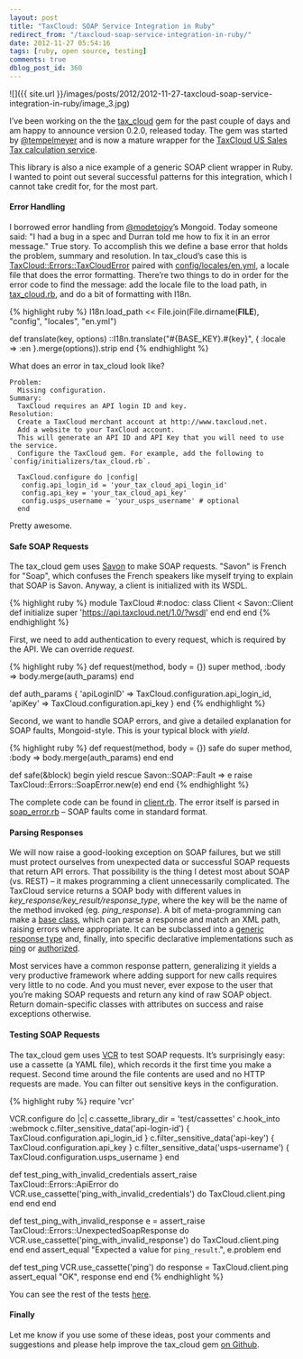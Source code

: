 ```yaml
---
layout: post
title: "TaxCloud: SOAP Service Integration in Ruby"
redirect_from: "/taxcloud-soap-service-integration-in-ruby/"
date: 2012-11-27 05:54:16
tags: [ruby, open source, testing]
comments: true
dblog_post_id: 360
---
```

![]({{ site.url }}/images/posts/2012/2012-11-27-taxcloud-soap-service-integration-in-ruby/image_3.jpg)

I’ve been working on the the [tax_cloud](https://github.com/drewtempelmeyer/tax_cloud) gem for the past couple of days and am happy to announce version 0.2.0, released today. The gem was started by [@tempelmeyer](https://twitter.com/tempelmeyer/) and is now a mature wrapper for the [TaxCloud US Sales Tax calculation service](https://taxcloud.net/default.aspx).

This library is also a nice example of a generic SOAP client wrapper in Ruby. I wanted to point out several successful patterns for this integration, which I cannot take credit for, for the most part.

#### Error Handling

I borrowed error handling from [@modetojoy](https://twitter.com/modetojoy)’s Mongoid. Today someone said: "I had a bug in a spec and Durran told me how to fix it in an error message." True story. To accomplish this we define a base error that holds the problem, summary and resolution. In tax_cloud’s case this is  [TaxCloud::Errors::TaxCloudError](https://github.com/drewtempelmeyer/tax_cloud/blob/master/lib/tax_cloud/errors/tax_cloud_error.rb) paired with [config/locales/en.yml](https://github.com/drewtempelmeyer/tax_cloud/blob/master/lib/config/locales/en.yml), a locale file that does the error formatting. There’re two things to do in order for the error code to find the message: add the locale file to the load path, in [tax_cloud.rb](https://github.com/drewtempelmeyer/tax_cloud/blob/master/lib/tax_cloud.rb), and do a bit of formatting with I18n.

{% highlight ruby %}
I18n.load_path << File.join(File.dirname(__FILE__), "config", "locales", "en.yml")

def translate(key, options)
    ::I18n.translate("#{BASE_KEY}.#{key}", { :locale => :en }.merge(options)).strip
end
{% endhighlight %}

What does an error in tax_cloud look like?

```
Problem:
  Missing configuration.
Summary:
  TaxCloud requires an API login ID and key.
Resolution:
  Create a TaxCloud merchant account at http://www.taxcloud.net.
  Add a website to your TaxCloud account.
  This will generate an API ID and API Key that you will need to use the service.
  Configure the TaxCloud gem. For example, add the following to `config/initializers/tax_cloud.rb`.

  TaxCloud.configure do |config|
   config.api_login_id = 'your_tax_cloud_api_login_id'
   config.api_key = 'your_tax_cloud_api_key'
   config.usps_username = 'your_usps_username' # optional
  end
```

Pretty awesome.

#### Safe SOAP Requests

The tax_cloud gem uses [Savon](https://github.com/savonrb/savon) to make SOAP requests. "Savon" is French for "Soap", which confuses the French speakers like myself trying to explain that SOAP is Savon. Anyway, a client is initialized with its WSDL.

{% highlight ruby %}
module TaxCloud #:nodoc:
  class Client < Savon::Client
    def initialize
      super 'https://api.taxcloud.net/1.0/?wsdl'
    end
  end
end
{% endhighlight %}

First, we need to add authentication to every request, which is required by the API. We can override _request_.

{% highlight ruby %}
def request(method, body = {})
  super method, :body => body.merge(auth_params)
end

def auth_params
  {
    'apiLoginID' => TaxCloud.configuration.api_login_id,
    'apiKey' => TaxCloud.configuration.api_key
  }
end
{% endhighlight %}

Second, we want to handle SOAP errors, and give a detailed explanation for SOAP faults, Mongoid-style. This is your typical block with _yield_.

{% highlight ruby %}
def request(method, body = {})
  safe do
    super method, :body => body.merge(auth_params)
  end
end

def safe(&block)
  begin
    yield
  rescue Savon::SOAP::Fault => e
    raise TaxCloud::Errors::SoapError.new(e)
  end
end
{% endhighlight %}

The complete code can be found in [client.rb](https://github.com/drewtempelmeyer/tax_cloud/blob/master/lib/tax_cloud/client.rb). The error itself is parsed in [soap_error.rb](https://github.com/drewtempelmeyer/tax_cloud/blob/master/lib/tax_cloud/errors/soap_error.rb) – SOAP faults come in standard format.

#### Parsing Responses

We will now raise a good-looking exception on SOAP failures, but we still must protect ourselves from unexpected data or successful SOAP requests that return API errors. That possibility is the thing I detest most about SOAP (vs. REST) – it makes programming a client unnecessarily complicated. The TaxCloud service returns a SOAP body with different values in _key_response/key_result/response_type_, where the key will be the name of the method invoked (eg. _ping_response_). A bit of meta-programming can make a [base class](https://github.com/drewtempelmeyer/tax_cloud/blob/master/lib/tax_cloud/responses/base.rb), which can parse a response and match an XML path, raising errors where appropriate. It can be subclassed into a [generic response type](https://github.com/drewtempelmeyer/tax_cloud/blob/master/lib/tax_cloud/responses/generic.rb) and, finally, into specific declarative implementations such as [ping](https://github.com/drewtempelmeyer/tax_cloud/blob/master/lib/tax_cloud/responses/ping.rb) or [authorized](https://github.com/drewtempelmeyer/tax_cloud/blob/master/lib/tax_cloud/responses/authorized.rb).

Most services have a common response pattern, generalizing it yields a very productive framework where adding support for new calls requires very little to no code. And you must never, ever expose to the user that you’re making SOAP requests and return any kind of raw SOAP object. Return domain-specific classes with attributes on success and raise exceptions otherwise.

#### Testing SOAP Requests

The tax_cloud gem uses [VCR](https://github.com/myronmarston/vcr) to test SOAP requests. It’s surprisingly easy: use a cassette (a YAML file), which records it the first time you make a request. Second time around the file contents are used and no HTTP requests are made. You can filter out sensitive keys in the configuration.

{% highlight ruby %}
require 'vcr'

VCR.configure do |c|
  c.cassette_library_dir = 'test/cassettes'
  c.hook_into :webmock
  c.filter_sensitive_data('api-login-id')  { TaxCloud.configuration.api_login_id }
  c.filter_sensitive_data('api-key')       { TaxCloud.configuration.api_key }
  c.filter_sensitive_data('usps-username') { TaxCloud.configuration.usps_username }
end

def test_ping_with_invalid_credentials
  assert_raise TaxCloud::Errors::ApiError do
   VCR.use_cassette('ping_with_invalid_credentials') do
    TaxCloud.client.ping
   end
  end
end

def test_ping_with_invalid_response
  e = assert_raise TaxCloud::Errors::UnexpectedSoapResponse do
   VCR.use_cassette('ping_with_invalid_response') do
    TaxCloud.client.ping
   end
  end
  assert_equal "Expected a value for `ping_result`.", e.problem
end

def test_ping
  VCR.use_cassette('ping') do
   response = TaxCloud.client.ping
   assert_equal "OK", response
  end
end
{% endhighlight %}

You can see the rest of the tests [here](https://github.com/drewtempelmeyer/tax_cloud/tree/master/test).

#### Finally

Let me know if you use some of these ideas, post your comments and suggestions and please help improve the tax_cloud gem [on Github](https://github.com/drewtempelmeyer/tax_cloud).
